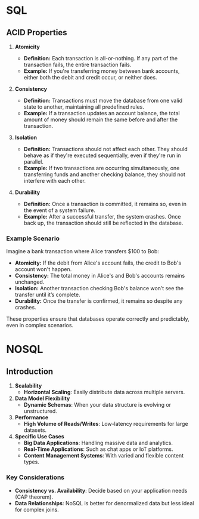 # SQL

## ACID Properties

1. **Atomicity**
    
    - **Definition:** Each transaction is all-or-nothing. If any part of the transaction fails, the entire transaction fails.
    - **Example:** If you're transferring money between bank accounts, either both the debit and credit occur, or neither does.
    
1. **Consistency**
    
    - **Definition:** Transactions must move the database from one valid state to another, maintaining all predefined rules.
    - **Example:** If a transaction updates an account balance, the total amount of money should remain the same before and after the transaction.
    
1. **Isolation**
    
    - **Definition:** Transactions should not affect each other. They should behave as if they're executed sequentially, even if they're run in parallel.
    - **Example:** If two transactions are occurring simultaneously, one transferring funds and another checking balance, they should not interfere with each other.
    
1. **Durability**
    
    - **Definition:** Once a transaction is committed, it remains so, even in the event of a system failure.
    - **Example:** After a successful transfer, the system crashes. Once back up, the transaction should still be reflected in the database.

### Example Scenario

Imagine a bank transaction where Alice transfers $100 to Bob:

- **Atomicity:** If the debit from Alice's account fails, the credit to Bob's account won't happen.
- **Consistency:** The total money in Alice's and Bob's accounts remains unchanged.
- **Isolation:** Another transaction checking Bob's balance won’t see the transfer until it’s complete.
- **Durability:** Once the transfer is confirmed, it remains so despite any crashes.

These properties ensure that databases operate correctly and predictably, even in complex scenarios.

# NOSQL
## Introduction

1. **Scalability**
    - **Horizontal Scaling**: Easily distribute data across multiple servers.
2. **Data Model Flexibility**
    - **Dynamic Schemas**: When your data structure is evolving or unstructured.
3. **Performance**
    - **High Volume of Reads/Writes**: Low-latency requirements for large datasets.
4. **Specific Use Cases**
    - **Big Data Applications**: Handling massive data and analytics.
    - **Real-Time Applications**: Such as chat apps or IoT platforms.
    - **Content Management Systems**: With varied and flexible content types.
### Key Considerations

- **Consistency vs. Availability**: Decide based on your application needs (CAP theorem).
- **Data Relationships**: NoSQL is better for denormalized data but less ideal for complex joins.

